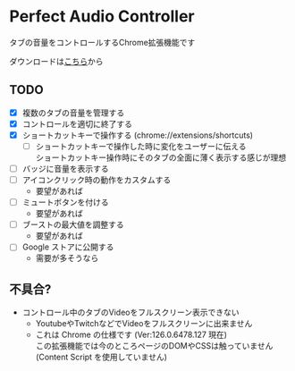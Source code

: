
# Perfect Audio Controller

タブの音量をコントロールするChrome拡張機能です

ダウンロードは[こちら](https://github.com/mujurin1/PerfectAudioController/releases)から

## TODO
* [x] 複数のタブの音量を管理する
* [x] コントロールを適切に終了する
* [x] ショートカットキーで操作する (chrome://extensions/shortcuts)
  * [ ] ショートカットキーで操作した時に変化をユーザーに伝える  
    ショートカットキー操作時にそのタブの全面に薄く表示する感じが理想
* [ ] バッジに音量を表示する
* [ ] アイコンクリック時の動作をカスタムする
  * 要望があれば
* [ ] ミュートボタンを付ける
  * 要望があれば
* [ ] ブーストの最大値を調整する
  * 要望があれば
* [ ] Google ストアに公開する
  * 需要が多そうなら

## 不具合?
* コントロール中のタブのVideoをフルスクリーン表示できない
  * YoutubeやTwitchなどでVideoをフルスクリーンに出来ません
  * これは Chrome の仕様です (Ver:126.0.6478.127 現在)  
    この拡張機能では今のところページのDOMやCSSは触っていません  
    (Content Script を使用していません)
    
